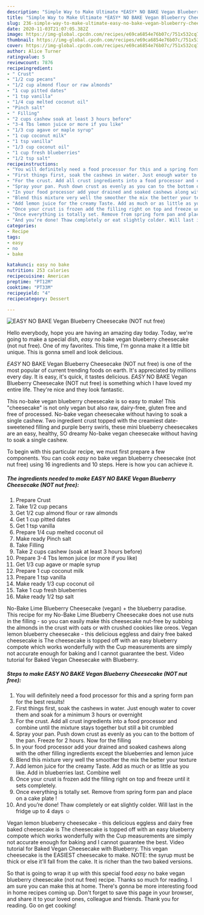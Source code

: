 ```yaml
---
description: "Simple Way to Make Ultimate *EASY* NO BAKE Vegan Blueberry Cheesecake (NOT nut free)"
title: "Simple Way to Make Ultimate *EASY* NO BAKE Vegan Blueberry Cheesecake (NOT nut free)"
slug: 236-simple-way-to-make-ultimate-easy-no-bake-vegan-blueberry-cheesecake-not-nut-free
date: 2020-11-03T21:07:05.382Z
image: https://img-global.cpcdn.com/recipes/e69ca6854e76b07c/751x532cq70/easy-no-bake-vegan-blueberry-cheesecake-not-nut-free-recipe-main-photo.jpg
thumbnail: https://img-global.cpcdn.com/recipes/e69ca6854e76b07c/751x532cq70/easy-no-bake-vegan-blueberry-cheesecake-not-nut-free-recipe-main-photo.jpg
cover: https://img-global.cpcdn.com/recipes/e69ca6854e76b07c/751x532cq70/easy-no-bake-vegan-blueberry-cheesecake-not-nut-free-recipe-main-photo.jpg
author: Alice Turner
ratingvalue: 5
reviewcount: 7876
recipeingredient:
- " Crust"
- "1/2 cup pecans"
- "1/2 cup almond flour or raw almonds"
- "1 cup pitted dates"
- "1 tsp vanilla"
- "1/4 cup melted coconut oil"
- "Pinch salt"
- " Filling"
- "2 cups cashew soak at least 3 hours before"
- "3-4 Tbs lemon juice or more if you like"
- "1/3 cup agave or maple syrup"
- "1 cup coconut milk"
- "1 tsp vanilla"
- "1/3 cup coconut oil"
- "1 cup fresh blueberries"
- "1/2 tsp salt"
recipeinstructions:
- "You will definitely need a food processor for this and a spring form pan for the best results!"
- "First things first, soak the cashews in water. Just enough water to cover them and soak for a minimum 3 hours or overnight"
- "For the crust. Add all crust ingredients into a food processor and combine until the mixture stays together but still a bit crumbled"
- "Spray your pan. Push down crust as evenly as you can to the bottom of the pan. Freeze for 2 hours. Now for the filling"
- "In your food processor add your drained and soaked cashews along with the other filling ingredients except the blueberries and lemon juice"
- "Blend this mixture very well the smoother the mix the better your texture"
- "Add lemon juice for the creamy Taste. Add as much or as little as you like. Add in blueberries last. Combine well"
- "Once your crust is frozen add the filling right on top and freeze until it sets completely."
- "Once everything is totally set. Remove from spring form pan and place on a cake plate !"
- "And you’re done! Thaw completely or eat slightly colder. Will last in the fridge up to 4 days ☺️"
categories:
- Recipe
tags:
- easy
- no
- bake

katakunci: easy no bake 
nutrition: 253 calories
recipecuisine: American
preptime: "PT12M"
cooktime: "PT33M"
recipeyield: "4"
recipecategory: Dessert

---
```



![*EASY* NO BAKE Vegan Blueberry Cheesecake (NOT nut free)](https://img-global.cpcdn.com/recipes/e69ca6854e76b07c/751x532cq70/easy-no-bake-vegan-blueberry-cheesecake-not-nut-free-recipe-main-photo.jpg)

Hello everybody, hope you are having an amazing day today. Today, we're going to make a special dish, *easy* no bake vegan blueberry cheesecake (not nut free). One of my favorites. This time, I'm gonna make it a little bit unique. This is gonna smell and look delicious.

*EASY* NO BAKE Vegan Blueberry Cheesecake (NOT nut free) is one of the most popular of current trending foods on earth. It's appreciated by millions every day. It is easy, it's quick, it tastes delicious. *EASY* NO BAKE Vegan Blueberry Cheesecake (NOT nut free) is something which I have loved my entire life. They're nice and they look fantastic.

This no-bake vegan blueberry cheesecake is so easy to make! This &#34;cheesecake&#34; is not only vegan but also raw, dairy-free, gluten free and free of processed. No-bake vegan cheesecake without having to soak a single cashew. Two ingredient crust topped with the creamiest date-sweetened filling and purple berry swirls, these mini blueberry cheesecakes are an easy, healthy, SO dreamy No-bake vegan cheesecake without having to soak a single cashew.


To begin with this particular recipe, we must first prepare a few components. You can cook *easy* no bake vegan blueberry cheesecake (not nut free) using 16 ingredients and 10 steps. Here is how you can achieve it.

<!--inarticleads1-->

##### The ingredients needed to make *EASY* NO BAKE Vegan Blueberry Cheesecake (NOT nut free):

1. Prepare  Crust
1. Take 1/2 cup pecans
1. Get 1/2 cup almond flour or raw almonds
1. Get 1 cup pitted dates
1. Get 1 tsp vanilla
1. Prepare 1/4 cup melted coconut oil
1. Make ready Pinch salt
1. Take  Filling
1. Take 2 cups cashew (soak at least 3 hours before)
1. Prepare 3-4 Tbs lemon juice (or more if you like)
1. Get 1/3 cup agave or maple syrup
1. Prepare 1 cup coconut milk
1. Prepare 1 tsp vanilla
1. Make ready 1/3 cup coconut oil
1. Take 1 cup fresh blueberries
1. Make ready 1/2 tsp salt


No-Bake Lime Blueberry Cheesecake (vegan) + the blueberry paradise. This recipe for my No-Bake Lime Blueberry Cheesecake does not use nuts in the filling - so you can easily make this cheesecake nut-free by subbing the almonds in the crust with oats or with crushed cookies like oreos. Vegan lemon blueberry cheesecake - this delicious eggless and dairy free baked cheesecake is The cheesecake is topped off with an easy blueberry compote which works wonderfully with the Cup measurements are simply not accurate enough for baking and I cannot guarantee the best. Video tutorial for Baked Vegan Cheesecake with Blueberry. 

<!--inarticleads2-->

##### Steps to make *EASY* NO BAKE Vegan Blueberry Cheesecake (NOT nut free):

1. You will definitely need a food processor for this and a spring form pan for the best results!
1. First things first, soak the cashews in water. Just enough water to cover them and soak for a minimum 3 hours or overnight
1. For the crust. Add all crust ingredients into a food processor and combine until the mixture stays together but still a bit crumbled
1. Spray your pan. Push down crust as evenly as you can to the bottom of the pan. Freeze for 2 hours. Now for the filling
1. In your food processor add your drained and soaked cashews along with the other filling ingredients except the blueberries and lemon juice
1. Blend this mixture very well the smoother the mix the better your texture
1. Add lemon juice for the creamy Taste. Add as much or as little as you like. Add in blueberries last. Combine well
1. Once your crust is frozen add the filling right on top and freeze until it sets completely.
1. Once everything is totally set. Remove from spring form pan and place on a cake plate !
1. And you’re done! Thaw completely or eat slightly colder. Will last in the fridge up to 4 days ☺️


Vegan lemon blueberry cheesecake - this delicious eggless and dairy free baked cheesecake is The cheesecake is topped off with an easy blueberry compote which works wonderfully with the Cup measurements are simply not accurate enough for baking and I cannot guarantee the best. Video tutorial for Baked Vegan Cheesecake with Blueberry. This vegan cheesecake is the EASIEST cheesecake to make. NOTE: the syrup must be thick or else it&#39;ll fall from the cake. It is richer than the two baked versions. 

So that is going to wrap it up with this special food *easy* no bake vegan blueberry cheesecake (not nut free) recipe. Thanks so much for reading. I am sure you can make this at home. There's gonna be more interesting food in home recipes coming up. Don't forget to save this page in your browser, and share it to your loved ones, colleague and friends. Thank you for reading. Go on get cooking!
